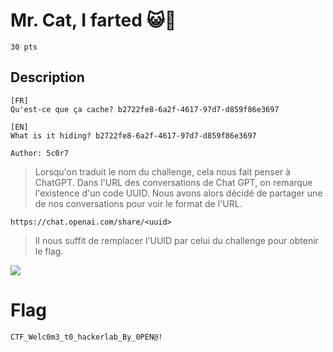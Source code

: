# Mr. Cat, I farted 😺💨
```
30 pts
```

## Description
```
[FR]
Qu'est-ce que ça cache? b2722fe8-6a2f-4617-97d7-d859f86e3697

[EN]
What is it hiding? b2722fe8-6a2f-4617-97d7-d859f86e3697

Author: 5c0r7
```
> Lorsqu'on traduit le nom du challenge, cela nous fait penser à ChatGPT. Dans l'URL des conversations de Chat GPT, on remarque l'existence d'un code UUID. Nous avons alors décidé de partager une de nos conversations pour voir le format de l'URL.

```https://chat.openai.com/share/<uuid>```

> Il nous suffit de remplacer l'UUID par celui du challenge pour obtenir le flag.

<image src=File/gpt.png>

# Flag
```CTF_Welc0m3_t0_hackerlab_By_0PEN@!```
